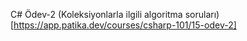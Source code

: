 C# Ödev-2 (Koleksiyonlarla ilgili algoritma soruları)[https://app.patika.dev/courses/csharp-101/15-odev-2]